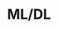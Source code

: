 ---
title: "ML/DL"
permalink: /categories/MLDL/
layout: category
author_profile: true
taxonomy: MLDL
---